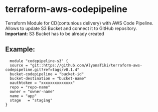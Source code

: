 # terraform-aws-codepipeline
Terraform Module for CD(contunious delivery) with AWS Code Pipeline.<br/>
Allows to update S3 Bucket and connect it to GitHub repository.<br/>
**Important:** S3 Bucket has to be already created 
<br/>
## Example:
```
  module "codepipeline-s3" {
  source = "git::https://github.com/AlyonaTiki/terraform-aws-codepipeline.git?ref=tags/v0.1.4"
  bucket-codepipeline = "bucket-id"
  bucket-destination = "bucket-name"
  oauthtoken = "xxxxxxxxxxxxxx"
  repo = "repo-name"
  owner = "owner-name"
  name = "app"
  stage   = "staging"
}
```

